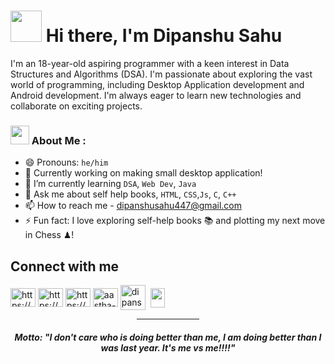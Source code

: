 <h1><img src="https://slackmojis.com/emojis/60881-meow_attention/download" width="50"/> Hi there, I'm Dipanshu Sahu </h1>
I'm an 18-year-old aspiring programmer with a keen interest in Data Structures and Algorithms (DSA). I'm passionate about exploring the vast world of programming, including Desktop Application development and Android development. I'm always eager to learn new technologies and collaborate on exciting projects.


### <img src="https://emojis.slackmojis.com/emojis/images/1643515023/10521/meow_code.gif?1643515023" width="30"/> About Me :
- 😄 Pronouns: `he/him`<br>
- 🔭 Currently working on making small desktop application! <br>
- 🌱 I’m currently learning `DSA`, `Web Dev`, `Java`<br>
- 💬 Ask me about self help books, `HTML`, `CSS`,`Js`, `C`, `C++`<br>
- 📫 How to reach me - dipanshusahu447@gmail.com<br>
- ⚡ Fun fact: I love exploring self-help books 📚 and plotting my next move in Chess ♟!

## Connect with me 
<div>
<a href="https://www.instagram.com/dipanshuu447/" target="_blank"><img align="center" src="https://raw.githubusercontent.com/rahuldkjain/github-profile-readme-generator/master/src/images/icons/Social/instagram.svg" alt="https://www.instagram.com/dipanshuu447/" height="30" width="40" /></a>
<a href="https://x.com/dipanshuu_sahu" target="_blank"><img align="center" src="https://raw.githubusercontent.com/rahuldkjain/github-profile-readme-generator/master/src/images/icons/Social/twitter.svg" alt="https://x.com/dipanshuu_sahu" height="30" width="40" /></a>
<a href="https://www.linkedin.com/in/dipanshu-sahu/" target="_blank"><img align="center" src="https://raw.githubusercontent.com/rahuldkjain/github-profile-readme-generator/master/src/images/icons/Social/linked-in-alt.svg" alt="https://www.linkedin.com/in/dipanshu-sahu/" height="30" width="40" /></a>
<a href="https://leetcode.com/u/dev_dipanshu/" target="blank"><img align="center" src="https://raw.githubusercontent.com/rahuldkjain/github-profile-readme-generator/master/src/images/icons/Social/leet-code.svg" alt="aastha-bhatia" height="30" width="40" /></a>
<a href="mailto:dipanshusahu447@gmail.com" target="_blank"><img align="center" src="https://img.icons8.com/?size=48&id=qyRpAggnV0zH&format=png" alt="dipanshusahu447@gmail.com" width="40" /></a>&nbsp; 
<a href="https://www.chess.com/member/me_dipanshuu" target="_blank"><img align="center" src="https://images.chesscomfiles.com/uploads/v1/images_users/tiny_mce/PedroPinhata/phpkXK09k.png" height="31" width="23" /></a>
<!-- <a href="https://www.quora.com/profile/Dipanshuu" target="_blank"><img align="center" src="https://img.icons8.com/?size=48&id=wPcChHypTdti&format=png" alt="https://www.quora.com/profile/Dipanshuu" width="40" /></a>
 -->
<!-- <a href="https://discord.gg/dipanshuu" target="blank"><img align="center" src="https://raw.githubusercontent.com/rahuldkjain/github-profile-readme-generator/master/src/images/icons/Social/discord.svg" alt="dipanshuu" height="30" width="40" /></a> -->
</div>
<div align="center">
<hr / width="100px">
  <h4><i>Motto: "I don't care who is doing better than me, I am doing better than I was last year. It's me vs me!!!!"</i></h4>
</div>
